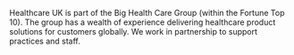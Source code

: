 Healthcare UK is part of the Big Health Care Group (within the Fortune Top 10).  The group has a wealth of experience delivering healthcare product solutions for customers globally.  We work in partnership to support practices and staff.
